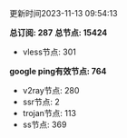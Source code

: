 更新时间2023-11-13 09:54:13

**总订阅: 287**
**总节点: 15424**
- vless节点: 301

**google ping有效节点: 764**
- v2ray节点: 280
- ssr节点: 2
- trojan节点: 113
- ss节点: 369
